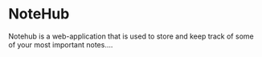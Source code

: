 # NoteHub
Notehub is a web-application that is used to store and keep track of some of your most important notes....
